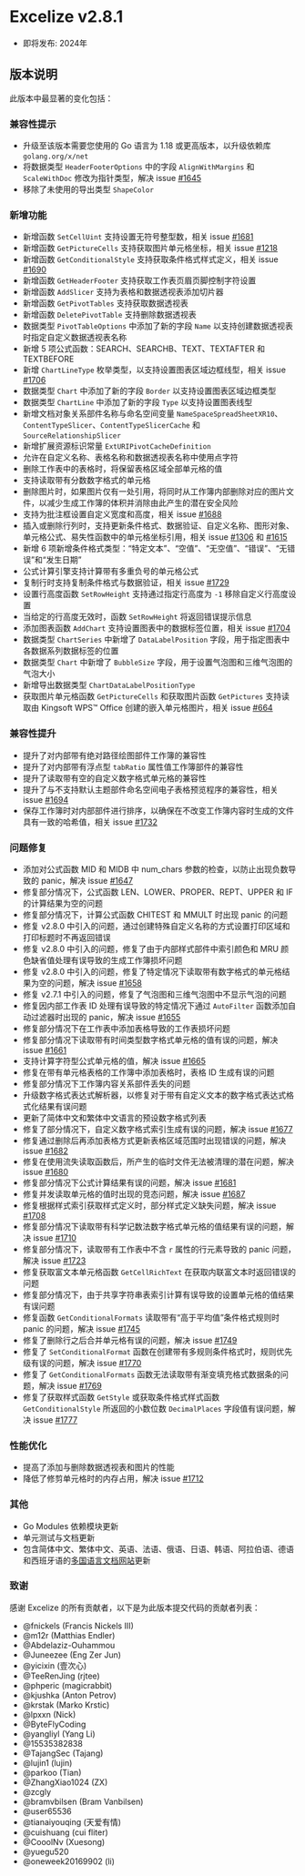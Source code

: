 # Excelize v2.8.1

* 即将发布: 2024年

## 版本说明

此版本中最显著的变化包括：

### 兼容性提示

* 升级至该版本需要您使用的 Go 语言为 1.18 或更高版本，以升级依赖库 `golang.org/x/net`
* 将数据类型 `HeaderFooterOptions` 中的字段 `AlignWithMargins` 和 `ScaleWithDoc` 修改为指针类型，解决 issue [#1645](https://github.com/xuri/excelize/issues/1645)
* 移除了未使用的导出类型 `ShapeColor`

### 新增功能

* 新增函数 `SetCellUint` 支持设置无符号整型数，相关 issue [#1681](https://github.com/xuri/excelize/issues/1681)
* 新增函数 `GetPictureCells` 支持获取图片单元格坐标，相关 issue [#1218](https://github.com/xuri/excelize/issues/1218)
* 新增函数 `GetConditionalStyle` 支持获取条件格式样式定义，相关 issue [#1690](https://github.com/xuri/excelize/issues/1690)
* 新增函数 `GetHeaderFooter` 支持获取工作表页眉页脚控制字符设置
* 新增函数 `AddSlicer` 支持为表格和数据透视表添加切片器
* 新增函数 `GetPivotTables` 支持获取数据透视表
* 新增函数 `DeletePivotTable` 支持删除数据透视表
* 数据类型 `PivotTableOptions` 中添加了新的字段 `Name` 以支持创建数据透视表时指定自定义数据透视表名称
* 新增 5 项公式函数：SEARCH、SEARCHB、TEXT、TEXTAFTER 和 TEXTBEFORE
* 新增 `ChartLineType` 枚举类型，以支持设置图表区域边框线型，相关 issue [#1706](https://github.com/xuri/excelize/issues/1706)
* 数据类型 `Chart` 中添加了新的字段 `Border` 以支持设置图表区域边框类型
* 数据类型 `ChartLine` 中添加了新的字段 `Type` 以支持设置图表线型
* 新增文档对象关系部件名称与命名空间变量 `NameSpaceSpreadSheetXR10`、`ContentTypeSlicer`、`ContentTypeSlicerCache` 和 `SourceRelationshipSlicer`
* 新增扩展资源标识常量 `ExtURIPivotCacheDefinition`
* 允许在自定义名称、表格名称和数据透视表名称中使用点字符
* 删除工作表中的表格时，将保留表格区域全部单元格的值
* 支持读取带有分数数字格式的单元格
* 删除图片时，如果图片仅有一处引用，将同时从工作簿内部删除对应的图片文件，以减少生成工作簿的体积并消除由此产生的潜在安全风险
* 支持为批注框设置自定义宽度和高度，相关 issue [#1688](https://github.com/xuri/excelize/issues/1688)
* 插入或删除行列时，支持更新条件格式、数据验证、自定义名称、图形对象、单元格公式、易失性函数中的单元格坐标引用，相关 issue [#1306](https://github.com/xuri/excelize/issues/1306) 和 [#1615](https://github.com/xuri/excelize/issues/1615)
* 新增 6 项新增条件格式类型：“特定文本”、“空值”、“无空值”、“错误”、“无错误”和“发生日期”
* 公式计算引擎支持计算带有多重负号的单元格公式
* 复制行时支持复制条件格式与数据验证，相关 issue [#1729](https://github.com/xuri/excelize/issues/1729)
* 设置行高度函数 `SetRowHeight` 支持通过指定行高度为 `-1` 移除自定义行高度设置
* 当给定的行高度无效时，函数 `SetRowHeight` 将返回错误提示信息
* 添加图表函数 `AddChart` 支持设置图表中的数据标签位置，相关 issue [#1704](https://github.com/xuri/excelize/issues/1704)
* 数据类型 `ChartSeries` 中新增了 `DataLabelPosition` 字段，用于指定图表中各数据系列数据标签的位置
* 数据类型 `Chart` 中新增了 `BubbleSize` 字段，用于设置气泡图和三维气泡图的气泡大小
* 新增导出数据类型 `ChartDataLabelPositionType`
* 获取图片单元格函数 `GetPictureCells` 和获取图片函数 `GetPictures` 支持读取由 Kingsoft WPS&trade; Office 创建的嵌入单元格图片，相关 issue [#664](https://github.com/xuri/excelize/issues/664)

### 兼容性提升

* 提升了对内部带有绝对路径绘图部件工作簿的兼容性
* 提升了对内部带有浮点型 `tabRatio` 属性值工作簿部件的兼容性
* 提升了读取带有空的自定义数字格式单元格的兼容性
* 提升了与不支持默认主题部件命名空间电子表格预览程序的兼容性，相关 issue [#1694](https://github.com/xuri/excelize/issues/1694)
* 保存工作簿时对内部部件进行排序，以确保在不改变工作簿内容时生成的文件具有一致的哈希值，相关 issue [#1732](https://github.com/xuri/excelize/issues/1732)

### 问题修复

* 添加对公式函数 MID 和 MIDB 中 num_chars 参数的检查，以防止出现负数导致的 panic，解决 issue [#1647](https://github.com/xuri/excelize/issues/1647)
* 修复部分情况下，公式函数 LEN、LOWER、PROPER、REPT、UPPER 和 IF 的计算结果为空的问题
* 修复部分情况下，计算公式函数 CHITEST 和 MMULT 时出现 panic 的问题
* 修复 v2.8.0 中引入的问题，通过创建特殊自定义名称的方式设置打印区域和打印标题时不再返回错误
* 修复 v2.8.0 中引入的问题，修复了由于内部样式部件中索引颜色和 MRU 颜色缺省值处理有误导致的生成工作簿损坏问题
* 修复 v2.8.0 中引入的问题，修复了特定情况下读取带有数字格式的单元格结果为空的问题，解决 issue [#1658](https://github.com/xuri/excelize/issues/1658)
* 修复 v2.7.1 中引入的问题，修复了气泡图和三维气泡图中不显示气泡的问题
* 修复因内部工作表 ID 处理有误导致的特定情况下通过 `AutoFilter` 函数添加自动过滤器时出现的 panic，解决 issue [#1655](https://github.com/xuri/excelize/issues/1655)
* 修复部分情况下在工作表中添加表格导致的工作表损坏问题
* 修复部分情况下读取带有时间类型数字格式单元格的值有误的问题，解决 issue [#1661](https://github.com/xuri/excelize/issues/1661)
* 支持计算字符型公式单元格的值，解决 issue [#1665](https://github.com/xuri/excelize/issues/1665)
* 修复在带有单元格表格的工作簿中添加表格时，表格 ID 生成有误的问题
* 修复部分情况下工作簿内容关系部件丢失的问题
* 升级数字格式表达式解析器，以修复对于带有自定义文本的数字格式表达式格式化结果有误问题
* 更新了简体中文和繁体中文语言的预设数字格式列表
* 修复了部分情况下，自定义数字格式索引生成有误的问题，解决 issue [#1677](https://github.com/xuri/excelize/issues/1677)
* 修复通过删除后再添加表格方式更新表格区域范围时出现错误的问题，解决 issue [#1682](https://github.com/xuri/excelize/issues/1682)
* 修复在使用流失读取函数后，所产生的临时文件无法被清理的潜在问题，解决 issue [#1680](https://github.com/xuri/excelize/issues/1680)
* 修复部分情况下公式计算结果有误的问题，解决 issue [#1681](https://github.com/xuri/excelize/issues/1681)
* 修复并发读取单元格的值时出现的竞态问题，解决 issue [#1687](https://github.com/xuri/excelize/issues/1687)
* 修复根据样式索引获取样式定义时，部分样式定义缺失问题，解决 issue [#1708](https://github.com/xuri/excelize/issues/1708)
* 修复部分情况下读取带有科学记数法数字格式单元格的值结果有误的问题，解决 issue [#1710](https://github.com/xuri/excelize/issues/1710)
* 修复部分情况下，读取带有工作表中不含 `r` 属性的行元素导致的 panic 问题，解决 issue [#1723](https://github.com/xuri/excelize/issues/1723)
* 修复获取富文本单元格函数 `GetCellRichText` 在获取内联富文本时返回错误的问题
* 修复部分情况下，由于共享字符串表索引计算有误导致的设置单元格的值结果有误问题
* 修复函数 `GetConditionalFormats` 读取带有“高于平均值”条件格式规则时 panic 的问题，解决 issue [#1745](https://github.com/xuri/excelize/issues/1745)
* 修复了删除行之后合并单元格有误的问题，解决 issue [#1749](https://github.com/xuri/excelize/issues/1749)
* 修复了 `SetConditionalFormat` 函数在创建带有多规则条件格式时，规则优先级有误的问题，解决 issue [#1770](https://github.com/xuri/excelize/issues/1770)
* 修复了 `GetConditionalFormats` 函数无法读取带有渐变填充格式数据条的问题，解决 issue [#1769](https://github.com/xuri/excelize/issues/1769)
* 修复了获取样式函数 `GetStyle` 或获取条件格式样式函数 `GetConditionalStyle` 所返回的小数位数 `DecimalPlaces` 字段值有误问题，解决 issue [#1777](https://github.com/xuri/excelize/issues/1777)

### 性能优化

* 提高了添加与删除数据透视表和图片的性能
* 降低了修剪单元格时的内存占用，解决 issue [#1712](https://github.com/xuri/excelize/issues/1712)

### 其他

* Go Modules 依赖模块更新
* 单元测试与文档更新
* 包含简体中文、繁体中文、英语、法语、俄语、日语、韩语、阿拉伯语、德语和西班牙语的[多国语言文档网站](https://xuri.me/excelize)更新

### 致谢

感谢 Excelize 的所有贡献者，以下是为此版本提交代码的贡献者列表：

* @fnickels (Francis Nickels III)
* @m12r (Matthias Endler)
* @Abdelaziz-Ouhammou
* @Juneezee (Eng Zer Jun)
* @yicixin (壹次心)
* @TeeRenJing (rjtee)
* @phperic (magicrabbit)
* @kjushka (Anton Petrov)
* @krstak (Marko Krstic)
* @lpxxn (Nick)
* @ByteFlyCoding
* @yangliyl (Yang Li)
* @15535382838
* @TajangSec (Tajang)
* @lujin1 (lujin)
* @parkoo (Tian)
* @ZhangXiao1024 (ZX)
* @zcgly
* @bramvbilsen (Bram Vanbilsen)
* @user65536
* @tianaiyouqing (天爱有情)
* @cuishuang (cui fliter)
* @CooolNv (Xuesong)
* @yuegu520
* @oneweek20169902 (li)
